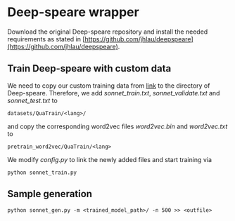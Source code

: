 # Deep-speare wrapper

Download the original Deep-speare repository and install the needed requirements as stated in [https://github.com/jhlau/deepspeare](https://github.com/jhlau/deepspeare). 

## Train Deep-speare with custom data
We need to copy our custom training data from [link](https://github.com/b3nji87/master-thesis-diversity-in-poetry-generation/tree/main/diversity-in-poetry-generation/training_data) to the directory of Deep-speare. Therefore, we add *sonnet_train.txt*, *sonnet_validate.txt* and *sonnet_test.txt* to

```
datasets/QuaTrain/<lang>/
```
and copy the corresponding word2vec files *word2vec.bin* and *word2vec.txt* to

```
pretrain_word2vec/QuaTrain/<lang>
```
We modify *config.py* to link the newly added files and start training via
```
python sonnet_train.py
```

## Sample generation
```
python sonnet_gen.py -m <trained_model_path>/ -n 500 >> <outfile>
```

